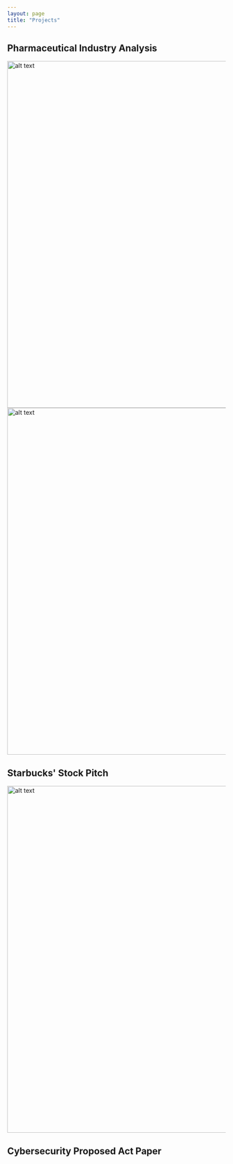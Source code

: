 ```yaml
---
layout: page
title: "Projects"
---
```

## Pharmaceutical Industry Analysis
<img source="industry_trends.jpg" alt="alt text" width="800">
<img source="pharmaceutial_comparison.jpg" alt="alt text" width="800">

## Starbucks' Stock Pitch
<img source="starbucks_indicators.jpg" alt="alt text" width="800">

## Cybersecurity Proposed Act Paper
<img source="CyberSecurity Propsed Act.jpg">
